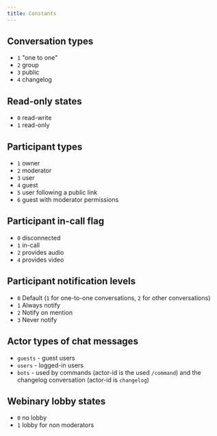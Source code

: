 ```yaml
---
title: Constants
---
```


## Conversation types
* `1` "one to one"
* `2` group
* `3` public
* `4` changelog

## Read-only states
* `0` read-write
* `1` read-only

## Participant types
* `1` owner
* `2` moderator
* `3` user
* `4` guest
* `5` user following a public link
* `6` guest with moderator permissions

## Participant in-call flag
* `0` disconnected
* `1` in-call
* `2` provides audio
* `4` provides video

## Participant notification levels
* `0` Default (`1` for one-to-one conversations, `2` for other conversations)
* `1` Always notify
* `2` Notify on mention
* `3` Never notify

## Actor types of chat messages
* `guests` - guest users
* `users` - logged-in users
* `bots` - used by commands (actor-id is the used `/command`) and the changelog conversation (actor-id is `changelog`)

## Webinary lobby states
* `0` no lobby
* `1` lobby for non moderators
